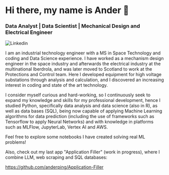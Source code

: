 # Hi there, my name is Ander 👋
### Data Analyst | Data Scientist | Mechanical Design and Electrical Engineer

![Linkedin](https://img.shields.io/badge/Linkedin-blue?link=https%3A%2F%2Fwww.linkedin.com%2Fin%2Fander-p-336543162)


I am an industrial technology engineer with a MS in Space Technology and coding and Data Science experience. I have worked as a mechanism design engineer in the space industry and afterwards the electrical industry at the multinational Iberdrola, and was later moved to Scotland to work at the Protections and Control team. Here I developed equipment for high voltage substations through analysis and calculation, and I discovered an increasing interest in coding and state of the art technology. 

I consider myself curious and hard-working, so I continuously seek to expand my knowledge and skills for my professional development, hence I studied Python, specifically data analysis and data science (also in R), as well as data bases (SQL), being now capable of applying Machine Learning algorithms for data prediction (including the use of frameworks such as Tensorflow to apply Neural Networks) and with knowledge in platforms such as MLFlow, JupyterLab, Vertex AI and AWS.

Feel free to explore some notebooks I have created solving real ML problems!

Also, check out my last app "Application Filler" (work in progress), where I combine LLM, web scraping and SQL databases:

https://github.com/anderping/Application-Filler

